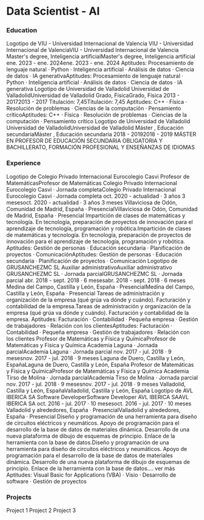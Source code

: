 # Data Scientist - AI

### Education
Logotipo de VIU - Universidad Internacional de Valencia
VIU - Universidad Internacional de ValenciaVIU - Universidad Internacional de Valencia
Master's degree, Inteligencia artificialMaster's degree, Inteligencia artificial
ene. 2023 - ene. 2024ene. 2023 - ene. 2024
Aptitudes: Procesamiento de lenguaje natural · Python · Inteligencia artificial · Análisis de datos · Ciencia de datos · IA generativaAptitudes: Procesamiento de lenguaje natural · Python · Inteligencia artificial · Análisis de datos · Ciencia de datos · IA generativa
Logotipo de Universidad de Valladolid
Universidad de ValladolidUniversidad de Valladolid
Grado, FísicaGrado, Física
2013 - 20172013 - 2017
Titulación: 7,45Titulación: 7,45
Aptitudes: C++ · Física · Resolución de problemas · Ciencias de la computación · Pensamiento críticoAptitudes: C++ · Física · Resolución de problemas · Ciencias de la computación · Pensamiento crítico
Logotipo de Universidad de Valladolid
Universidad de ValladolidUniversidad de Valladolid
Máster , Educación secundariaMáster , Educación secundaria
2018 - 20192018 - 2019
MÁSTER EN PROFESOR DE EDUCACIÓN SECUNDARIA OBLIGATORIA Y BACHILLERATO, FORMACIÓN PROFESIONAL Y ENSEÑANZAS DE IDIOMAS


### Experience
Logotipo de Colegio Privado Internacional Eurocolegio Casvi
Profesor de MatemáticasProfesor de Matemáticas
Colegio Privado Internacional Eurocolegio Casvi · Jornada completaColegio Privado Internacional Eurocolegio Casvi · Jornada completa
oct. 2020 - actualidad · 3 años 3 mesesoct. 2020 - actualidad · 3 años 3 meses
Villaviciosa de Odón, Comunidad de Madrid, España · PresencialVillaviciosa de Odón, Comunidad de Madrid, España · Presencial
Impartición de clases de matemáticas y tecnología. En tecnología, preparación de proyectos de innovación para el aprendizaje de tecnología, programación y robótica.Impartición de clases de matemáticas y tecnología. En tecnología, preparación de proyectos de innovación para el aprendizaje de tecnología, programación y robótica.
Aptitudes: Gestión de personas · Educación secundaria · Planificación de proyectos · ComunicaciónAptitudes: Gestión de personas · Educación secundaria · Planificación de proyectos · Comunicación
Logotipo de GRUSANCHEZMC SL
Auxiliar administrativoAuxiliar administrativo
GRUSANCHEZMC SL · Jornada parcialGRUSANCHEZMC SL · Jornada parcial
abr. 2018 - sept. 2018 · 6 mesesabr. 2018 - sept. 2018 · 6 meses
Medina del Campo, Castilla y León, España · PresencialMedina del Campo, Castilla y León, España · Presencial
Tareas de administración y organización de la empresa (qué grúa va dónde y cuándo). Facturación y contabilidad de la empresa.Tareas de administración y organización de la empresa (qué grúa va dónde y cuándo). Facturación y contabilidad de la empresa.
Aptitudes: Facturación · Contabilidad · Pequeña empresa · Gestión de trabajadores · Relación con los clientesAptitudes: Facturación · Contabilidad · Pequeña empresa · Gestión de trabajadores · Relación con los clientes
Profesor de Matemáticas y Física y QuímicaProfesor de Matemáticas y Física y Química
Academia Laguna · Jornada parcialAcademia Laguna · Jornada parcial
nov. 2017 - jul. 2018 · 9 mesesnov. 2017 - jul. 2018 · 9 meses
Laguna de Duero, Castilla y León, EspañaLaguna de Duero, Castilla y León, España
Profesor de Matemáticas y Física y QuímicaProfesor de Matemáticas y Física y Química
Academia Tirso de Molina · Jornada parcialAcademia Tirso de Molina · Jornada parcial
nov. 2017 - jul. 2018 · 9 mesesnov. 2017 - jul. 2018 · 9 meses
Valladolid, Castilla y León, EspañaValladolid, Castilla y León, España
Logotipo de AVL IBERICA SA
Software DeveloperSoftware Developer
AVL IBERICA SAAVL IBERICA SA
oct. 2016 - jul. 2017 · 10 mesesoct. 2016 - jul. 2017 · 10 meses
Valladolid y alrededores, España · PresencialValladolid y alrededores, España · Presencial
Diseño y programación de una herramienta para diseño de circuitos eléctricos y neumáticos. Apoyo de programación para el desarrollo de la base de datos de materiales dinámica. Desarrollo de una nueva plataforma de dibujo de esquemas de principio. Enlace de la herramienta con la base de datos.Diseño y programación de una herramienta para diseño de circuitos eléctricos y neumáticos. Apoyo de programación para el desarrollo de la base de datos de materiales dinámica. Desarrollo de una nueva plataforma de dibujo de esquemas de principio. Enlace de la herramienta con la base de datos.… ver más
Aptitudes: Visual Basic for Applications (VBA) · Visio · Desarrollo de software · Gestión de proyectos

### Projects
Project 1
Project 2
Project 3
